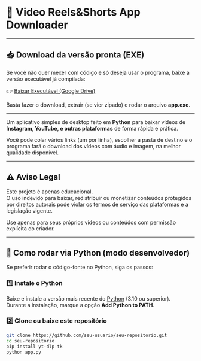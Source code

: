 # 🎥 Video Reels&Shorts App Downloader

--- 

## 📥 Download da versão pronta (EXE)

Se você não quer mexer com código e só deseja usar o programa, baixe a versão executável já compilada:  

👉 [Baixar Executável (Google Drive)](https://drive.google.com/file/d/1scU3jCQqxPZOLHVH497PMwDd7ZClulH1/view?usp=sharing)  

Basta fazer o download, extrair (se vier zipado) e rodar o arquivo **app.exe**.  

---

Um aplicativo simples de desktop feito em **Python** para baixar vídeos de **Instagram, YouTube, e outras plataformas** de forma rápida e prática.  

Você pode colar vários links (um por linha), escolher a pasta de destino e o programa fará o download dos vídeos com áudio e imagem, na melhor qualidade disponível.  

---

## ⚠️ Aviso Legal

Este projeto é apenas educacional.  
O uso indevido para baixar, redistribuir ou monetizar conteúdos protegidos por direitos autorais pode violar os termos de serviço das plataformas e a legislação vigente.  

Use apenas para seus próprios vídeos ou conteúdos com permissão explícita do criador.

---

## 🐍 Como rodar via Python (modo desenvolvedor)

Se preferir rodar o código-fonte no Python, siga os passos:

### 1️⃣ Instale o Python
Baixe e instale a versão mais recente do [Python](https://www.python.org/downloads/) (3.10 ou superior).  
Durante a instalação, marque a opção **Add Python to PATH**.  

### 2️⃣ Clone ou baixe este repositório
```bash
git clone https://github.com/seu-usuario/seu-repositorio.git
cd seu-repositorio
pip install yt-dlp tk
python app.py

